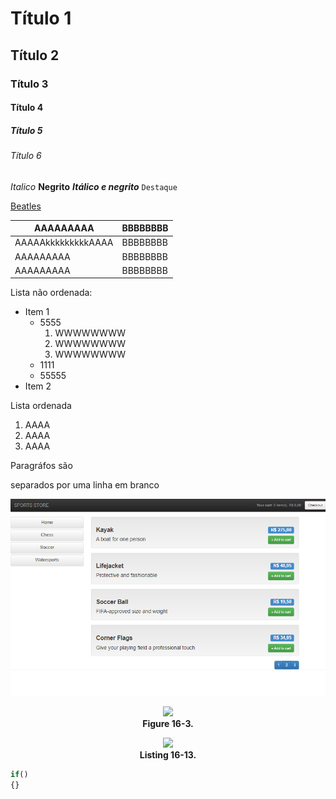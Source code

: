 # Título 1
## Título 2
### Título 3
#### Título 4
##### Título 5
###### Título 6



*Italico*
**Negrito**
***Itálico e negrito***
`Destaque`

[Beatles](https://www.thebeatles.com)

AAAAAAAAA|BBBBBBBB
---------|--------
AAAAAkkkkkkkkkAAAA|BBBBBBBB
AAAAAAAAA|BBBBBBBB
AAAAAAAAA|BBBBBBBB

Lista não ordenada:
* Item 1
    - 5555
        1. WWWWWWWW
        2. WWWWWWWW
        3. WWWWWWWW
    - 1111
    - 55555
* Item 2

Lista ordenada
1. AAAA
2. AAAA
3. AAAA

Paragráfos são

separados por uma linha em branco


![Figure 10-1](/CHAPTER%2010%20-%20SPORTSSTORE%20MOBILE/AA%20-%20SUMMARY/ch10-Pictures/Figure%2010-1.png)

<p align="center">
    <img src="ch16-Pictures/Figure 16-3.png" /><br />
    <b>Figure 16-3.</b> 
</p>  

<p align="center">
    <img src="ch16-Pictures/Listing 16-13.png" /><br />
    <b>Listing 16-13.</b> 
</p>

```js
if()
{}
```